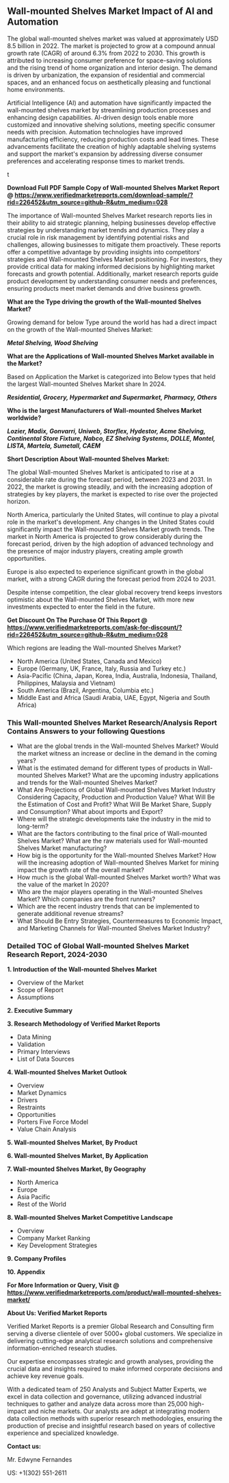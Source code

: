 <h2>Wall-mounted Shelves Market Impact of AI and Automation</h2><p>The global wall-mounted shelves market was valued at approximately USD 8.5 billion in 2022. The market is projected to grow at a compound annual growth rate (CAGR) of around 6.3% from 2022 to 2030. This growth is attributed to increasing consumer preference for space-saving solutions and the rising trend of home organization and interior design. The demand is driven by urbanization, the expansion of residential and commercial spaces, and an enhanced focus on aesthetically pleasing and functional home environments.</p><p>Artificial Intelligence (AI) and automation have significantly impacted the wall-mounted shelves market by streamlining production processes and enhancing design capabilities. AI-driven design tools enable more customized and innovative shelving solutions, meeting specific consumer needs with precision. Automation technologies have improved manufacturing efficiency, reducing production costs and lead times. These advancements facilitate the creation of highly adaptable shelving systems and support the market's expansion by addressing diverse consumer preferences and accelerating response times to market trends.</p>t</p><p id="" class=""><strong>Download Full PDF Sample Copy of Wall-mounted Shelves Market Report @ <a href="https://www.verifiedmarketreports.com/download-sample/?rid=226452&utm_source=github-R&utm_medium=028" target="_blank">https://www.verifiedmarketreports.com/download-sample/?rid=226452&utm_source=github-R&utm_medium=028</a></strong></p><p>The importance of&nbsp;Wall-mounted Shelves Market research reports lies in their ability to aid strategic planning, helping businesses develop effective strategies by understanding market trends and dynamics. They play a crucial role in risk management by identifying potential risks and challenges, allowing businesses to mitigate them proactively. These reports offer a competitive advantage by providing insights into competitors' strategies and Wall-mounted Shelves Market positioning. For investors, they provide critical data for making informed decisions by highlighting market forecasts and growth potential. Additionally, market research reports guide product development by understanding consumer needs and preferences, ensuring products meet market demands and drive business growth.</p><p><strong>What are the&nbsp;Type driving the growth of the Wall-mounted Shelves Market?</strong></p><p id="" class="">Growing demand for below Type around the world has had a direct impact on the growth of the Wall-mounted Shelves Market:</p><em><strong>Metal Shelving, Wood Shelving</strong></em></p><strong>What are the&nbsp;Applications&nbsp;of Wall-mounted Shelves Market available in the Market?</strong></p><p id="" class="">Based on Application the Market is categorized into Below types that held the largest Wall-mounted Shelves Market share In 2024.</p><em><strong>Residential, Grocery, Hypermarket and Supermarket, Pharmacy, Others</strong></em></p><strong>Who is the largest Manufacturers of Wall-mounted Shelves Market worldwide?</strong></p><p><em><strong>Lozier, Madix, Gonvarri, Uniweb, Storflex, Hydestor, Acme Shelving, Continental Store Fixture, Nabco, EZ Shelving Systems, DOLLE, Montel, LISTA, Martela, Sumetall, CAEM</strong></em></p><p id="" class=""><strong>Short Description About Wall-mounted Shelves Market:</strong></p><p>The global Wall-mounted Shelves Market is anticipated to rise at a considerable rate during the forecast period, between 2023 and 2031. In 2022, the market is growing steadily, and with the increasing adoption of strategies by key players, the market is expected to rise over the projected horizon.</p><p>North America, particularly the United States, will continue to play a pivotal role in the market's development. Any changes in the United States could significantly impact the Wall-mounted Shelves Market growth trends. The market in North America is projected to grow considerably during the forecast period, driven by the high adoption of advanced technology and the presence of major industry players, creating ample growth opportunities.</p><p>Europe is also expected to experience significant growth in the global market, with a strong CAGR during the forecast period from 2024 to 2031.</p><p>Despite intense competition, the clear global recovery trend keeps investors optimistic about the Wall-mounted Shelves Market, with more new investments expected to enter the field in the future.</p><p id="" class=""><strong>Get Discount On The Purchase Of This Report @ <a href="https://www.verifiedmarketreports.com/ask-for-discount/?rid=226452&utm_source=github-R&utm_medium=028" target="_blank">https://www.verifiedmarketreports.com/ask-for-discount/?rid=226452&utm_source=github-R&utm_medium=028</a></strong></p>Which regions are leading the Wall-mounted Shelves Market?</p><ul><li>North America (United States, Canada and Mexico)</li><li>Europe (Germany, UK, France, Italy, Russia and Turkey etc.)</li><li>Asia-Pacific (China, Japan, Korea, India, Australia, Indonesia, Thailand, Philippines, Malaysia and Vietnam)</li><li>South America (Brazil, Argentina, Columbia etc.)</li><li>Middle East and Africa (Saudi Arabia, UAE, Egypt, Nigeria and South Africa)</li></ul><h3 id="" class="">This Wall-mounted Shelves Market Research/Analysis Report Contains Answers to your following Questions</h3><ul><li>What are the global trends in the Wall-mounted Shelves Market? Would the market witness an increase or decline in the demand in the coming years?</li><li>What is the estimated demand for different types of products in Wall-mounted Shelves Market? What are the upcoming industry applications and trends for the Wall-mounted Shelves Market?</li><li>What Are Projections of Global Wall-mounted Shelves Market Industry Considering Capacity, Production and Production Value? What Will Be the Estimation of Cost and Profit? What Will Be Market Share, Supply and Consumption? What about imports and Export?</li><li>Where will the strategic developments take the industry in the mid to long-term?</li><li>What are the factors contributing to the final price of Wall-mounted Shelves Market? What are the raw materials used for Wall-mounted Shelves Market manufacturing?</li><li>How big is the opportunity for the Wall-mounted Shelves Market? How will the increasing adoption of Wall-mounted Shelves Market for mining impact the growth rate of the overall market?</li><li>How much is the global Wall-mounted Shelves Market worth? What was the value of the market In 2020?</li><li>Who are the major players operating in the Wall-mounted Shelves Market? Which companies are the front runners?</li><li>Which are the recent industry trends that can be implemented to generate additional revenue streams?</li><li>What Should Be Entry Strategies, Countermeasures to Economic Impact, and Marketing Channels for Wall-mounted Shelves Market Industry?</li></ul><h3 id="" class="">Detailed TOC of Global Wall-mounted Shelves Market Research Report, 2024-2030</h3><p id="" class=""><strong>1. Introduction of the Wall-mounted Shelves Market</strong></p><ul><li>Overview of the Market</li><li>Scope of Report</li><li>Assumptions</li></ul><p id="" class=""><strong>2. Executive Summary</strong></p><p id="" class=""><strong>3. Research Methodology of Verified Market Reports</strong></p><ul><li>Data Mining</li><li>Validation</li><li>Primary Interviews</li><li>List of Data Sources</li></ul><p id="" class=""><strong>4. Wall-mounted Shelves Market Outlook</strong></p><ul><li>Overview</li><li>Market Dynamics</li><li>Drivers</li><li>Restraints</li><li>Opportunities</li><li>Porters Five Force Model</li><li>Value Chain Analysis</li></ul><p id="" class=""><strong>5. Wall-mounted Shelves Market, By Product</strong></p><p id="" class=""><strong>6. Wall-mounted Shelves Market, By Application</strong></p><p id="" class=""><strong>7. Wall-mounted Shelves Market, By Geography</strong></p><ul><li>North America</li><li>Europe</li><li>Asia Pacific</li><li>Rest of the World</li></ul><p id="" class=""><strong>8. Wall-mounted Shelves Market Competitive Landscape</strong></p><ul><li>Overview</li><li>Company Market Ranking</li><li>Key Development Strategies</li></ul><p id="" class=""><strong>9. Company Profiles</strong></p><p id="" class=""><strong>10. Appendix</strong></p><p id="" class=""><strong>For More Information or Query, Visit @ <a href="https://www.verifiedmarketreports.com/product/wall-mounted-shelves-market/" target="_blank">https://www.verifiedmarketreports.com/product/wall-mounted-shelves-market/</a></strong></p><p id="" class=""><strong>About Us: Verified Market Reports</strong></p><p id="" class="">Verified Market Reports is a premier Global Research and Consulting firm serving a diverse clientele of over 5000+ global customers. We specialize in delivering cutting-edge analytical research solutions and comprehensive information-enriched research studies.</p><p id="" class="">Our expertise encompasses strategic and growth analyses, providing the crucial data and insights required to make informed corporate decisions and achieve key revenue goals.</p><p id="" class="">With a dedicated team of 250 Analysts and Subject Matter Experts, we excel in data collection and governance, utilizing advanced industrial techniques to gather and analyze data across more than 25,000 high-impact and niche markets. Our analysts are adept at integrating modern data collection methods with superior research methodologies, ensuring the production of precise and insightful research based on years of collective experience and specialized knowledge.</p><p id="" class=""><strong>Contact us:</strong></p><p id="" class="">Mr. Edwyne Fernandes</p><p id="" class="">US: +1(302) 551-2611</p>
